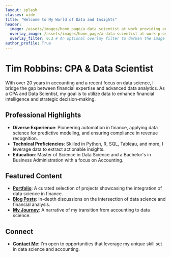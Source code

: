 ```yaml
---
layout: splash
classes: wide
title: "Welcome to My World of Data and Insights"
header:
  image: /assets/images/home_page/a data scientist at work providing analytics and insights to investment professionals2.jpg
  overlay_image: /assets/images/home_page/a data scientist at work providing analytics and insights to investment professionals2.jpg
  overlay_filter: 0.3 # An optional overlay filter to darken the image for better text readability
author_profile: True
---
```

# Tim Robbins: CPA & Data Scientist

With over 20 years in accounting and a recent focus on data science, I bridge the gap between financial expertise and advanced data analytics. As a CPA and Data Scientist, my goal is to utilize data to enhance financial intelligence and strategic decision-making.

## Professional Highlights
- **Diverse Experience**: Pioneering automation in finance, applying data science for predictive modeling, and ensuring compliance in revenue recognition.
- **Technical Proficiencies**: Skilled in Python, R, SQL, Tableau, and more, I leverage data to extract actionable insights.
- **Education**: Master of Science in Data Science and a Bachelor's in Business Administration with a focus on Accounting.

## Featured Content
- **[Portfolio](/portfolio/)**: A curated selection of projects showcasing the integration of data science in finance.
- **[Blog Posts](/posts/)**: In-depth discussions on the intersection of data science and financial analysis.
- **[My Journey](/about/)**: A narrative of my transition from accounting to data science.

## Connect
- **[Contact Me](/contact/)**: I'm open to opportunities that leverage my unique skill set in data science and accounting.
